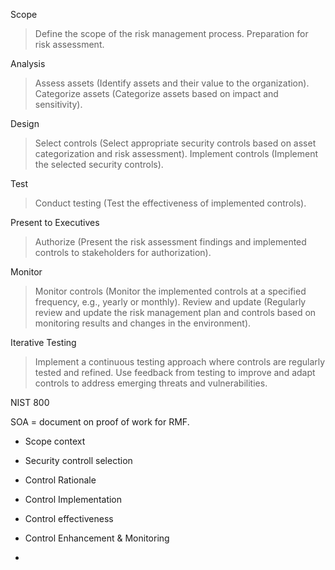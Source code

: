Scope
> Define the scope of the risk management process.
> Preparation for risk assessment.

Analysis
> Assess assets (Identify assets and their value to the organization).
> Categorize assets (Categorize assets based on impact and sensitivity).

Design
> Select controls (Select appropriate security controls based on asset categorization and risk assessment).
> Implement controls (Implement the selected security controls).

Test
> Conduct testing (Test the effectiveness of implemented controls).

Present to Executives
> Authorize (Present the risk assessment findings and implemented controls to stakeholders for authorization).

Monitor
> Monitor controls (Monitor the implemented controls at a specified frequency, e.g., yearly or monthly).
> Review and update (Regularly review and update the risk management plan and controls based on monitoring results and changes in the environment).

Iterative Testing
> Implement a continuous testing approach where controls are regularly tested and refined.
> Use feedback from testing to improve and adapt controls to address emerging threats and vulnerabilities.

NIST 800 

SOA = document on proof of work for RMF.
- Scope context
- Security controll selection
- Control Rationale 
- Control Implementation
- Control effectiveness
- Control Enhancement & Monitoring

- 







